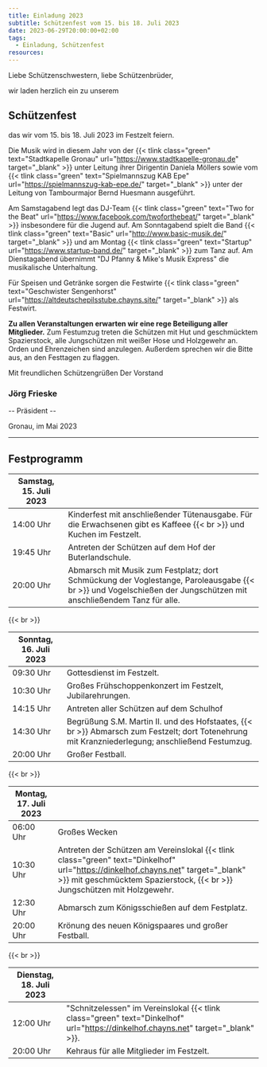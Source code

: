 ```yaml
---
title: Einladung 2023
subtitle: Schützenfest vom 15. bis 18. Juli 2023
date: 2023-06-29T20:00:00+02:00
tags:
  - Einladung, Schützenfest
resources:
---
```


Liebe Schützenschwestern,
liebe Schützenbrüder,

wir laden herzlich ein zu unserem

## Schützenfest

das wir vom 15. bis 18. Juli 2023 im Festzelt feiern. <!--more-->

Die Musik wird in diesem Jahr von der
{{< tlink class="green" text="Stadtkapelle Gronau" url="https://www.stadtkapelle-gronau.de" target="_blank" >}}
unter Leitung ihrer Dirigentin Daniela Möllers sowie vom
{{< tlink class="green" text="Spielmannszug KAB Epe" url="https://spielmannszug-kab-epe.de/" target="_blank" >}}
unter der Leitung von Tambourmajor Bernd Huesmann ausgeführt.

Am Samstagabend legt das DJ-Team
{{< tlink class="green" text="Two for the Beat" url="https://www.facebook.com/twoforthebeat/" target="_blank" >}}
insbesondere für die Jugend auf.
Am Sonntagabend spielt die Band
{{< tlink class="green" text="Basic" url="http://www.basic-musik.de/" target="_blank" >}}
und am Montag
{{< tlink class="green" text="Startup" url="https://www.startup-band.de/" target="_blank" >}}
zum Tanz auf.
Am Dienstagabend übernimmt "DJ Pfanny & Mike's Musik Express" die musikalische Unterhaltung.

Für Speisen und Getränke sorgen die Festwirte {{< tlink class="green" text="Geschwister Sengenhorst" url="https://altdeutschepilsstube.chayns.site/" target="_blank" >}}
als Festwirt.

**Zu allen Veranstaltungen erwarten wir eine rege Beteiligung aller Mitglieder.**
Zum Festumzug treten die Schützen mit Hut und geschmücktem Spazierstock, alle Jungschützen mit
weißer Hose und Holzgewehr an. Orden und Ehrenzeichen sind anzulegen.
Außerdem sprechen wir die Bitte aus, an den Festtagen zu flaggen.

Mit freundlichen Schützengrüßen
Der Vorstand

### Jörg Frieske

-- Präsident --

Gronau, im Mai 2023

---

## Festprogramm

| Samstag, 15. Juli 2023 |                                                                                                                                                                  |
| ---------------------- | ---------------------------------------------------------------------------------------------------------------------------------------------------------------- |
| 14:00 Uhr              | Kinderfest mit anschließender Tütenausgabe. Für die Erwachsenen gibt es Kaffeee {{< br >}} und Kuchen im Festzelt.                                               |
| 19:45 Uhr              | Antreten der Schützen auf dem Hof der Buterlandschule.                                                                                                           |
| 20:00 Uhr              | Abmarsch mit Musik zum Festplatz; dort Schmückung der Voglestange, Paroleausgabe {{< br >}} und Vogelschießen der Jungschützen mit anschließendem Tanz für alle. |

{{< br >}}

| Sonntag, 16. Juli 2023 |                                                                                                                                                 |
| ---------------------- | ----------------------------------------------------------------------------------------------------------------------------------------------- |
| 09:30 Uhr              | Gottesdienst im Festzelt.                                                                                                                       |
| 10:30 Uhr              | Großes Frühschoppenkonzert im Festzelt, Jubilarehrungen.                                                                                        |
| 14:15 Uhr              | Antreten aller Schützen auf dem Schulhof                                                                                                        |
| 14:30 Uhr              | Begrüßung S.M. Martin II. und des Hofstaates, {{< br >}} Abmarsch zum Festzelt; dort Totenehrung mit Kranzniederlegung; anschließend Festumzug. |
| 20:00 Uhr              | Großer Festball.                                                                                                                                |

{{< br >}}

| Montag, 17. Juli 2023 |                                                                                                                                                                                                              |
| --------------------- | ------------------------------------------------------------------------------------------------------------------------------------------------------------------------------------------------------------ |
| 06:00 Uhr             | Großes Wecken                                                                                                                                                                                                |
| 10:30 Uhr             | Antreten der Schützen am Vereinslokal {{< tlink class="green" text="Dinkelhof" url="https://dinkelhof.chayns.net" target="_blank" >}} mit geschmücktem Spazierstock, {{< br >}} Jungschützen mit Holzgewehr. |
| 12:30 Uhr             | Abmarsch zum Königsschießen auf dem Festplatz.                                                                                                                                                               |
| 20:00 Uhr             | Krönung des neuen Königspaares und großer Festball.                                                                                                                                                          |

{{< br >}}

| Dienstag, 18. Juli 2023 |                                                                                                                                   |
| ----------------------- | --------------------------------------------------------------------------------------------------------------------------------- |
| 12:00 Uhr               | "Schnitzelessen" im Vereinslokal {{< tlink class="green" text="Dinkelhof" url="https://dinkelhof.chayns.net" target="_blank" >}}. |
| 20:00 Uhr               | Kehraus für alle Mitglieder im Festzelt.                                                                                          |
